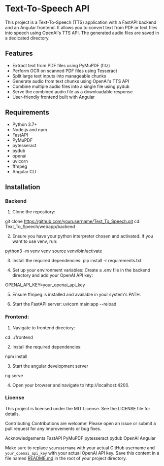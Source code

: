 # Text-To-Speech API

This project is a Text-To-Speech (TTS) application with a FastAPI backend and an Angular frontend. It allows you to convert text from PDF or text files into speech using OpenAI's TTS API. The generated audio files are saved in a dedicated directory.

## Features

- Extract text from PDF files using PyMuPDF (fitz)
- Perform OCR on scanned PDF files using Tesseract
- Split large text inputs into manageable chunks
- Generate audio from text chunks using OpenAI's TTS API
- Combine multiple audio files into a single file using pydub
- Serve the combined audio file as a downloadable response
- User-friendly frontend built with Angular

## Requirements

- Python 3.7+
- Node.js and npm
- FastAPI
- PyMuPDF
- pytesseract
- pydub
- openai
- uvicorn
- ffmpeg
- Angular CLI

## Installation

### Backend

1. Clone the repository:

git clone https://github.com/yourusername/Text_To_Speech.git
cd Text_To_Speech/webapp/backend

2. Ensure you have your python interpreter chosen and activated. If you want to use venv, run:

python3 -m venv venv
source venv/bin/activate

3. Install the required dependencies:
pip install -r requirements.txt

4. Set up your environment variables:
Create a .env file in the backend directory and add your OpenAI API key:

OPENAI_API_KEY=your_openai_api_key

5. Ensure ffmpeg is installed and available in your system's PATH.

6. Start the FastAPI server:
uvicorn main:app --reload

### Frontend:

1. Navigate to frontend directory:

cd ../frontend

2. Install the required dependencies:

npm install

3. Start the angular development server

ng serve

4. Open your browser and navigate to http://localhost:4200.


### License
This project is licensed under the MIT License. See the LICENSE file for details.

Contributing
Contributions are welcome! Please open an issue or submit a pull request for any improvements or bug fixes.

Acknowledgements
FastAPI
PyMuPDF
pytesseract
pydub
OpenAI
Angular


Make sure to replace `yourusername` with your actual GitHub username and `your_openai_api_key` with your actual OpenAI API key. Save this content in a file named [README.md](http://_vscodecontentref_/1) in the root of your project directory.

